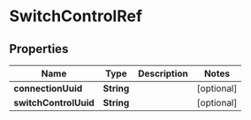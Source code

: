 
# SwitchControlRef

## Properties
Name | Type | Description | Notes
------------ | ------------- | ------------- | -------------
**connectionUuid** | **String** |  |  [optional]
**switchControlUuid** | **String** |  |  [optional]



